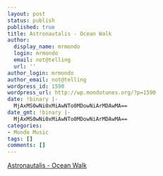 ```yaml
---
layout: post
status: publish
published: true
title: Astronautalis - Ocean Walk
author:
  display_name: mrmondo
  login: mrmondo
  email: not@telling
  url: ''
author_login: mrmondo
author_email: not@telling
wordpress_id: 1590
wordpress_url: http://wp.mondotunes.org/?p=1590
date: !binary |-
  MjAxMS0wNi0xMiAwNTo0MDowNiArMDAwMA==
date_gmt: !binary |-
  MjAxMS0wNi0xMiAwNTo0MDowNiArMDAwMA==
categories:
- Mondo Music
tags: []
comments: []
---
```

<a href='http://grooveshark.com/s/Oceanwalk/eUf0E?src=5'>Astronautalis - Ocean Walk</a>
